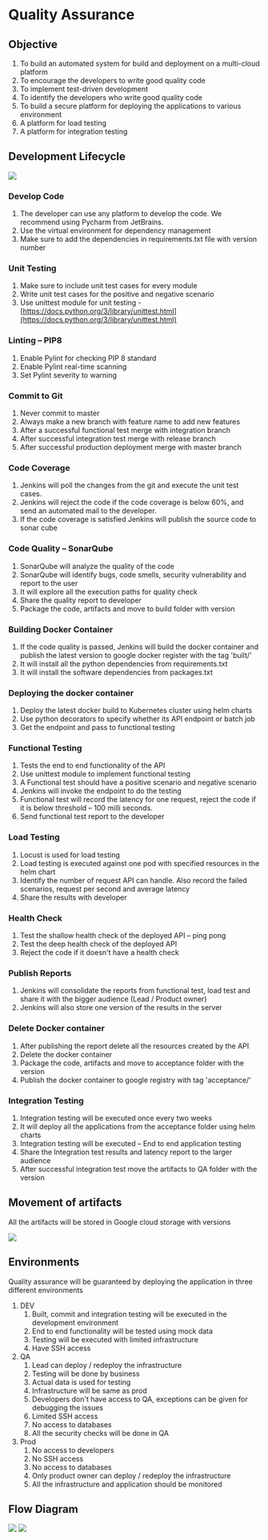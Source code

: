 # Quality Assurance

## Objective

1. To build an automated system for build and deployment on a multi-cloud platform
2. To encourage the developers to write good quality code
3. To implement test-driven development
4. To identify the developers who write good quality code
5. To build a secure platform for deploying the applications to various environment
6. A platform for load testing
7. A platform for integration testing

## Development Lifecycle

![](images/QA-Pipeline.JPG)

### Develop Code

1. The developer can use any platform to develop the code. We recommend using Pycharm from JetBrains.
2. Use the virtual environment for dependency management
3. Make sure to add the dependencies in requirements.txt file with version number

### Unit Testing

1. Make sure to include unit test cases for every module
2. Write unit test cases for the positive and negative scenario
3. Use unittest module for unit testing - [https://docs.python.org/3/library/unittest.html](https://docs.python.org/3/library/unittest.html)

### Linting – PIP8

1. Enable Pylint for checking PIP 8 standard
2. Enable Pylint real-time scanning
3. Set Pylint severity to warning

### Commit to Git

1. Never commit to master
2. Always make a new branch with feature name to add new features
3. After a successful functional test merge with integration branch
4. After successful integration test merge with release branch
5. After successful production deployment merge with master branch

### Code Coverage

1. Jenkins will poll the changes from the git and execute the unit test cases.
2. Jenkins will reject the code if the code coverage is below 60%, and send an automated mail to the developer.
3. If the code coverage is satisfied Jenkins will publish the source code to sonar cube

### Code Quality – SonarQube

1. SonarQube will analyze the quality of the code
2. SonarQube will identify bugs, code smells, security vulnerability and report to the user
3. It will explore all the execution paths for quality check
4. Share the quality report to developer
5. Package the code, artifacts and move to build folder with version

### Building Docker Container

1. If the code quality is passed, Jenkins will build the docker container and publish the latest version to google docker register with the tag &#39;built/&#39;
2. It will install all the python dependencies from requirements.txt
3. It will install the software dependencies from packages.txt

### Deploying the docker container

1. Deploy the latest docker build to Kubernetes cluster using helm charts
2. Use python decorators to specify whether its API endpoint or batch job
3. Get the endpoint and pass to functional testing

### Functional Testing

1. Tests the end to end functionality of the API
2. Use unittest module to implement functional testing
3. A Functional test should have a positive scenario and negative scenario
4. Jenkins will invoke the endpoint to do the testing
5. Functional test will record the latency for one request, reject the code if it is below threshold – 100 milli seconds.
6. Send functional test report to the developer

### Load Testing

1. Locust is used for load testing
2. Load testing is executed against one pod with specified resources in the helm chart
3. Identify the number of request API can handle. Also record the failed scenarios, request per second and average latency
4. Share the results with developer

### Health Check

1. Test the shallow health check of the deployed API – ping pong
2. Test the deep health check of the deployed API
3. Reject the code if it doesn&#39;t have a health check

### Publish Reports

1. Jenkins will consolidate the reports from functional test, load test and share it with the bigger audience (Lead / Product owner)
2. Jenkins will also store one version of the results in the server

### Delete Docker container

1. After publishing the report delete all the resources created by the API
2. Delete the docker container
3. Package the code, artifacts and move to acceptance folder with the version
4. Publish the docker container to google registry with tag &#39;acceptance/&#39;

### Integration Testing

1. Integration testing will be executed once every two weeks
2. It will deploy all the applications from the acceptance folder using helm charts
3. Integration testing will be executed – End to end application testing
4. Share the Integration test results and latency report to the larger audience
5. After successful integration test move the artifacts to QA folder with the version

## Movement of artifacts

All the artifacts will be stored in Google cloud storage with versions

![](images/QA-Phases.JPG)

## Environments

Quality assurance will be guaranteed by deploying the application in three different environments

1. DEV
    1. Built, commit and integration testing will be executed in the development environment
    2. End to end functionality will be tested using mock data
    3. Testing will be executed with limited infrastructure
    4. Have SSH access
2. QA
    1. Lead can deploy / redeploy the infrastructure
    2. Testing will be done by business
    3. Actual data is used for testing
    4. Infrastructure will be same as prod
    5. Developers don&#39;t have access to QA, exceptions can be given for debugging the issues
    6. Limited SSH access
    7. No access to databases
    8. All the security checks will be done in QA
3. Prod
    1. No access to developers
    2. No SSH access
    3. No access to databases
    4. Only product owner can deploy / redeploy the infrastructure
    5. All the infrastructure and application should be monitored

## Flow Diagram

![](images/flow_diag_1.png)
   ![](images/flow_diag_2.png)
